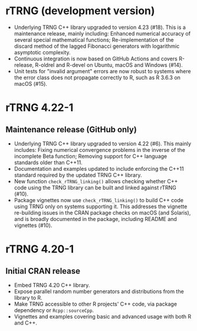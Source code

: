 # rTRNG (development version)

- Underlying TRNG C++ library upgraded to version 4.23 (#18). This is a maintenance release, mainly including: Enhanced numerical accuracy of several special mathematical functions; Re-implementation of the discard method of the lagged Fibonacci generators with logarithmic asymptotic complexity.
- Continuous integration is now based on GitHub Actions and covers R-release, R-oldrel and R-devel on Ubuntu, macOS and Windows (#14).
- Unit tests for "invalid argument" errors are now robust to systems where the error class does not propagate correctly to R, such as R 3.6.3 on macOS (#15).

# rTRNG 4.22-1

## Maintenance release (GitHub only)

- Underlying TRNG C++ library upgraded to version 4.22 (#6). This mainly includes: Fixing numerical convergence problems in the inverse of the incomplete Beta function; Removing support for C++ language standards older than C++11.
- Documentation and examples updated to include enforcing the C++11 standard required by the updated TRNG C++ library.
- New function `check_rTRNG_linking()` allows checking whether C++ code using the TRNG library can be built and linked against rTRNG (#10).
- Package vignettes now use `check_rTRNG_linking()` to build C++ code using TRNG only on systems supporting it. This addresses the vignette re-building issues in the CRAN package checks on macOS (and Solaris), and is broadly documented in the package, including README and vignettes (#10).

# rTRNG 4.20-1

## Initial CRAN release

- Embed TRNG 4.20 C++ library.
- Expose parallel random number generators and distributions from the library to R. 
- Make TRNG accessible to other R projects' C++ code, via package dependency or `Rcpp::sourceCpp`.
- Vignettes and examples covering basic and advanced usage with both R and C++.
